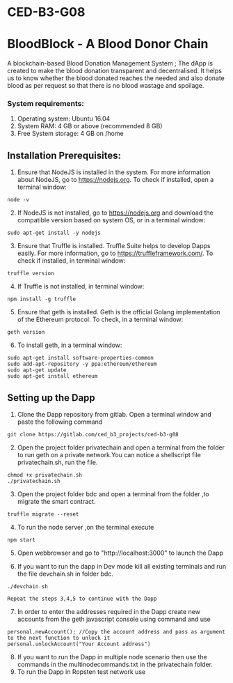 # CED-B3-G08




# BloodBlock - A Blood Donor Chain

A blockchain-based Blood Donation Management System ; The dApp is created to make the blood donation transparent and decentralised. It helps us to know
whether the blood donated reaches the needed and also donate blood as per request so that there is no blood wastage and spoilage.


### System requirements:

1. Operating system: Ubuntu 16.04
2. System RAM: 4 GB or above (recommended 8 GB)
3. Free System storage: 4 GB on /home

## Installation Prerequisites:

1. Ensure that NodeJS is installed in the system. For more information about NodeJS, go to https://nodejs.org. To check if installed, open a terminal window:
```
node -v
```

2. If NodeJS is not installed, go to https://nodejs.org and download the compatible version based on system OS, or in a terminal window:
```
sudo apt-get install -y nodejs
```

3. Ensure that Truffle is installed. Truffle Suite helps to develop Dapps easily. For more information, go to https://truffleframework.com/. To check if installed, in terminal window:
```
truffle version
```
4. If Truffle is not installed, in terminal window:
``` 
npm install -g truffle
```

5. Ensure that geth is installed. Geth is the official Golang implementation of the Ethereum protocol. To check, in a terminal window:
```
geth version
```

6. To install geth, in a terminal window:
```
sudo apt-get install software-properties-common
sudo add-apt-repository -y ppa:ethereum/ethereum
sudo apt-get update
sudo apt-get install ethereum
```

## Setting up the Dapp

1. Clone the Dapp repository from gitlab. Open a terminal window and paste the following command
``` 
git clone https://gitlab.com/ced_b3_projects/ced-b3-g08

```
2. Open the project folder privatechain and open a terminal from the folder to run geth on a private network.You can notice a shellscript file privatechain.sh, run the file.
```
chmod +x privatechain.sh
./privatechain.sh
```
3. Open the project folder bdc and open a terminal from the folder ,to migrate the smart contract.
```
truffle migrate --reset
```
4. To run the node server ,on the terminal execute
```
npm start
```
5. Open webbrowser and go to "http://localhost:3000" to launch the Dapp

6. If you want to run the dapp in Dev mode kill all existing terminals and run the file devchain.sh in folder bdc.
```
./devchain.sh
```
    Repeat the steps 3,4,5 to continue with the Dapp
7. In order to enter the addresses required in the Dapp create new accounts from the geth javascript console using command <geth attach> and use
```
personal.newAccount(); //Copy the account address and pass as argument to the next function to unlock it
personal.unlockAccount("Your Account address")
```
8. If you want to run the Dapp in multiple node scenario then use the commands in the multinodecommands.txt in the privatechain folder.
9. To run the Dapp in Ropsten test network use
```
```
